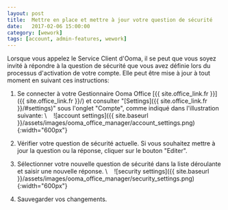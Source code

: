 ```yaml
---
layout: post
title:  Mettre en place et mettre à jour votre question de sécurité
date:   2017-02-06 15:00:00
category: [wework]
tags: [account, admin-features, wework]
---
```


Lorsque vous appelez le Service Client d'Ooma, il se peut que vous soyez invité à répondre à la question de sécurité que vous avez définie lors du processus d'activation de votre compte. Elle peut être mise à jour à tout moment en suivant ces instructions:

1. Se connecter à votre Gestionnaire Ooma Office [{{ site.office_link.fr }}]({{ site.office_link.fr }}/) et consulter "[Settings]({{ site.office_link.fr }}/#settings)" sous l'onglet "Compte", comme indiqué dans l'illustration suivante: \\
   ![account settings]({{ site.baseurl }}/assets/images/ooma_office_manager/account_settings.png){:width="600px"}

2. Vérifier votre question de sécurité actuelle. Si vous souhaitez mettre à jour la question ou la réponse, cliquer sur le bouton "Editer".
3. Sélectionner votre nouvelle question de sécurité dans la liste déroulante et saisir une nouvelle réponse. \\
   ![security settings]({{ site.baseurl }}/assets/images/ooma_office_manager/security_settings.png){:width="600px"}

4. Sauvegarder vos changements.